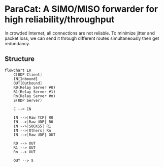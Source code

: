 # ParaCat: A SIMO/MISO forwarder for high reliability/throughput

In crowded Internet, all connections are not reliable. To minimize jitter and packet loss, we can send it through different routes simultaneously then get redundancy.

## Structure

```mermaid
flowchart LR
    C[UDP Client]
    IN[Inbound]
    OUT[Outbound]
    R0(Relay Server #0)
    R1(Relay Server #1)
    Rn(Relay Server #n)
    S(UDP Server)

    C --> IN

    IN -->|Raw TCP| R0
    IN -->|Raw UDP| R0
    IN -->|SOCKS5| R1
    IN -->|Others| Rn
    IN -->|Raw UDP| OUT

    R0 --> OUT
    R1 --> OUT
    Rn --> OUT

    OUT --> S
```
